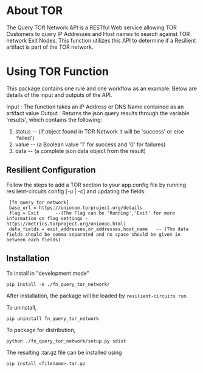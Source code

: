 # About TOR  
 
The Query TOR Network API is a RESTful Web service allowing TOR Customers to query IP Addresses and Host names to search against TOR network Exit Nodes. This function utilizes this API to determine if a Resilient artifact is part of the TOR network.

# Using TOR Function
This package contains one rule and one workflow as an example.
Below are details of the input and outputs of the API.

Input : The function takes an IP Address or DNS Name contained as an artifact value
Output : Returns the json query results through the variable 'results', which contains the following:

1. status -- (if object found in TOR Network it will be 'success' or else 'failed')
2. value  -- (a Boolean value '1' for success and '0' for failures)
3. data   -- (a complete json data object from the result)
      
## Resilient Configuration

Follow the steps to add a TOR section to your app.config file by running resilient-circuits config [-u | -c] and updating the fields:

     [fn_query_tor_network]
     base_url = https://onionoo.torproject.org/details
     flag = Exit      --(The Flag can be 'Running','Exit' for more information on flag settings - https://metrics.torproject.org/onionoo.html)
     data_fields = exit_addresses,or_addresses,host_name   -- (The data fields should be comma separated and no space should be given in between each fields)
  
## Installation

To install in "development mode"

    pip install -e ./fn_query_tor_network/

After installation, the package will be loaded by `resilient-circuits run`.


To uninstall,

    pip uninstall fn_query_tor_network


To package for distribution,

    python ./fn_query_tor_network/setup.py sdist

The resulting .tar.gz file can be installed using

    pip install <filename>.tar.gz
